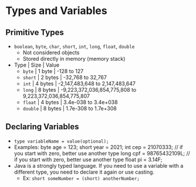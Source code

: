 # Types and Variables
## Primitive Types
- `boolean`, `byte`, `char`, `short`, `int`, `long`, `float`, `double`
  - Not considered objects
  - Stored directly in memory (memory stack)
- Type | Size | Value 
  - `byte` | 1 byte | -128 to 127
  - `short` | 2 bytes | -32,768 to 32,767
  - `int` | 4 bytes | -2,147,483,648 to 2,147,483,647
  - `long` | 8 bytes | -9,223,372,036,854,775,808 to 9,223,372,036,854,775,807
  - `float` | 4 bytes | 3.4e-038 to 3.4e+038
  - `double` | 8 bytes | 1.7e-308 to 1.7e+308

## Declaring Variables
- `type variableName = value(optional);`
- Examples:
  byte age = 123;
  short year = 2021;
  int cep = 21070333; // if you start with zero, better use another type
  long cpf = 98765432109L; // if you start with zero, better use another type
  float pi = 3.14F;
- Java is a strongly typed language. If you need to use a variable with a different type, you need to declare it again or use casting. 
  - Ex: `short someNumber = (short) anotherNumber;`